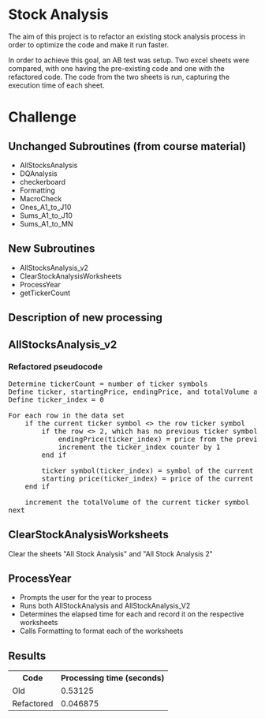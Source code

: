 # Stock Analysis

The aim of this project is to refactor an existing stock analysis process in order to optimize the code and make it run faster.

In order to achieve this goal, an AB test was setup. Two excel sheets were compared, with one having the pre-existing code and one with the refactored code. The code from the two sheets is run, capturing the execution time of each sheet.

# Challenge
## Unchanged Subroutines (from course material)
<ul>
    <li>AllStocksAnalysis</li>
    <li>DQAnalysis</li>
    <li>checkerboard</li>
    <li>Formatting</li>
    <li>MacroCheck</li>
    <li>Ones_A1_to_J10</li>
    <li>Sums_A1_to_J10</li>
    <li>Sums_A1_to_MN</li>
</ul>

## New Subroutines
<ul>
    <li>AllStocksAnalysis_v2</li>
    <li>ClearStockAnalysisWorksheets</li>
    <li>ProcessYear</li>
    <li>getTickerCount</li>
</ul>


## Description of new processing
## AllStocksAnalysis_v2

### Refactored pseudocode

<pre>
Determine tickerCount = number of ticker symbols
Define ticker, startingPrice, endingPrice, and totalVolume arrays of size tickerCount 
Define ticker_index = 0

For each row in the data set
    if the current ticker symbol <> the row ticker symbol
        if the row <> 2, which has no previous ticker symbol
            endingPrice(ticker_index) = price from the previous row
            increment the ticker_index counter by 1
        end if

        ticker symbol(ticker_index) = symbol of the current row
        starting price(ticker_index) = price of the current row
    end if

    increment the totalVolume of the current ticker symbol
next
</pre>

## ClearStockAnalysisWorksheets
Clear the sheets "All Stock Analysis" and "All Stock Analysis 2"

## ProcessYear

* Prompts the user for the year to process
* Runs both AllStockAnalysis and AllStockAnalysis_V2
* Determines the elapsed time for each and record it on the respective
worksheets
* Calls Formatting to format each of the worksheets
</pre>

## Results

<table>
    <tr>
        <th>Code</th>
        <th>Processing time (seconds)</th>
    </tr>
    <tr>
        <td>Old</td><td>0.53125</td>
    </tr>
    <tr>
        <td>Refactored</td><td>0.046875</td>
    </tr>
</table>
